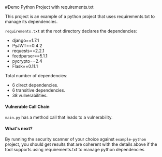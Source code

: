 #Demo Python Project with requirements.txt

This project is an example of a python project that uses requirements.txt to manage its dependencies.

`requirements.txt` at the root directory declares the dependencies:
- django==1.7.1
- PyJWT==0.4.2
- requests==2.2.1
- feedparser==5.1.1
- pycrypto==2.4
- Flask==0.11.1

Total number of dependencies:
- 6 direct dependencies.
- 6 transitive dependencies.
- 38 vulnerabilities.

#### Vulnerable Call Chain
`main.py` has a method call that leads to a vulnerability.

#### What's next?
By running the security scanner of your choice against `example-python` project, you should get results that are coherent with the details above if the tool supports using requirements.txt to manage python dependencies.
